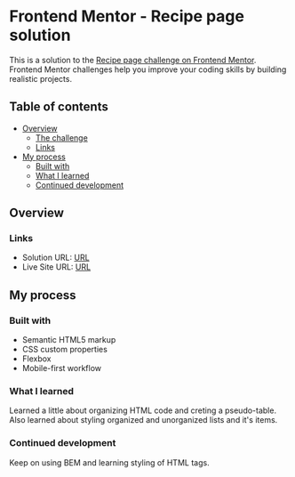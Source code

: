 # Frontend Mentor - Recipe page solution

This is a solution to the [Recipe page challenge on Frontend Mentor](https://www.frontendmentor.io/challenges/recipe-page-KiTsR8QQKm). Frontend Mentor challenges help you improve your coding skills by building realistic projects. 

## Table of contents

- [Overview](#overview)
  - [The challenge](#the-challenge)
  - [Links](#links)
- [My process](#my-process)
  - [Built with](#built-with)
  - [What I learned](#what-i-learned)
  - [Continued development](#continued-development)

## Overview

### Links

- Solution URL: [URL](https://github.com/japaxapa/fem-recipe)
- Live Site URL: [URL](https://fem-recipe-nine.vercel.app/)

## My process

### Built with

- Semantic HTML5 markup
- CSS custom properties
- Flexbox
- Mobile-first workflow

### What I learned

Learned a little about organizing HTML code and creting a pseudo-table.
Also learned about styling organized and unorganized lists and it's items.

### Continued development

Keep on using BEM and learning styling of HTML tags.

